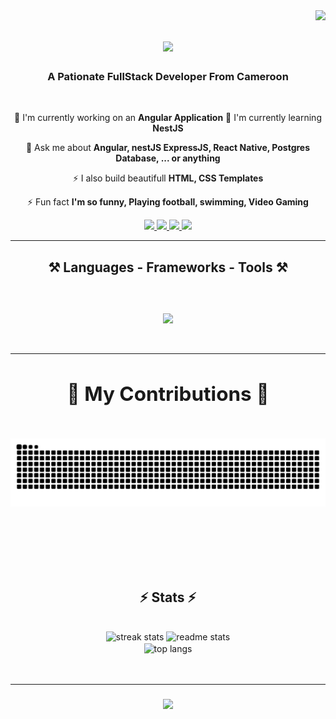 <img align="right" src="https://visitor-badge.laobi.icu/badge?page_id=mawalou14.mawalou14&format=true" />

<h1 align="center" >
  <a href="https://git.io/typing-svg">
    <img src="https://readme-typing-svg.demolab.com/?font=Righteous&size=35&center=true&vCenter=true&width=500&height=70&duration=4000&lines=Hi+There+Welcome!+👋;I'm+mawalou14!" />
  </a>
</h1>

<h3 align="center">A Pationate FullStack Developer From Cameroon</h3>

<br/>

<div align="center">
  
  🔭 I'm currently working on an **Angular Application**
  🌱 I'm currently learning **NestJS**
  
  💬 Ask me about **Angular, nestJS ExpressJS, React Native, Postgres Database, ... or anything**

  ⚡ I also build beautifull **HTML, CSS Templates**

  ⚡ Fun fact **I'm so funny, Playing football, swimming, Video Gaming**  
  
</div>

<div align="center">
  <a href="mailto:mohamadou.awalou@africaleadcorporation.com">
    <img src="https://img.shields.io/badge/Gmail-D14836?style=for-the-badge&logo=gmail&logoColor=white"/>
  </a>
  
   <a href="https://github.com/mawalou14">
    <img src="https://img.shields.io/badge/GitHub-100000?style=for-the-badge&logo=github&logoColor=white"/>
  </a>
   <a href="https://www.linkedin.com/in/mawalou14">
    <img src="https://img.shields.io/badge/LinkedIn-0077B5?style=for-the-badge&logo=linkedin&logoColor=white"/>
  </a>
  
   <a href="https://pin.it/2hQBuyo">
    <img src="https://img.shields.io/badge/Pinterest-%23E60023.svg?&style=for-the badge&logo=Pinterest&logoColor=white"/>
  </a>
</div>
<hr />
<h2 align="center">⚒️ Languages - Frameworks - Tools ⚒️<h2>
  <br />
  <div align="center">
    <a href="https://skillicons.dev">
      <img align="center" src="https://skillicons.dev/icons?i=css,html,js,php,ts,bootstrap,angular,nestjs,nodejs,react,git,github,docker,figma,firebase,heroku,kubernetes,mongodb,mysql,netlify,nodejs,ps,postgres,postman,vscode,wordpress,androidstudio,githubactions&perline=8" />
      <br/>
      </a>
  </div>

  <br/>

  <hr />
<div align="center">
  <h2>🐍 My Contributions 🐍</h2>

  <br>
  <img alt="snake eating my contributions" src="https://raw.githubusercontent.com/mawalou14/mawalou14/output/github-contribution-grid-snake.svg" />

  <br/><br/><br/>
</div>

<h2 align="center">⚡ Stats ⚡ </h2>
<br>
<div align="center">
  <img width=390 src="https://streak-stats.demolab.com/?user=mawalou14&count_private=true&theme=radical&border_radius=10" alt="streak stats" />
  <img width=390 src="https://github-readme-stats.vercel.app/api?username=mawalou14&count_private=true&count_public=true&count_all=true&show_icons=true&theme=radical&rank_icon=github&border_radius=10" alt="readme stats" />
  <br/>
  <img width=325 align="center" src="https://github-readme-stats.vercel.app/api/top-langs/?username=mawalou14&hide=swift&langs_count=8&layout=compact&theme=radical&border_radius=10&size_weight=0.5&count_weight=0.5&exclude_repo=github-readme-stats" alt="top langs" />
</div>

<br/>
<br/>

<hr/>

<h3 align="center">
  <a href="https://git.io/typing-svg">
   <img src="https://readme-typing-svg.demolab.com/?font=Righteous&size=35&center=true&vCenter=true&width=500&height=70&duration=4000&lines=Thanks+For+Visiting!+👋;I'm+always+Down+To+Collab+:)" />
  </a>
</h3>
<br/>







  
